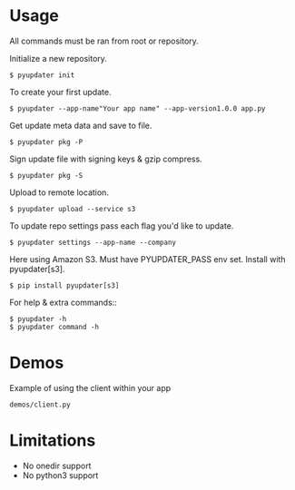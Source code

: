 # Usage

All commands must be ran from root or repository.

Initialize a new repository.

    $ pyupdater init


To create your first update.

    $ pyupdater --app-name"Your app name" --app-version1.0.0 app.py


Get update meta data and save to file.

    $ pyupdater pkg -P


Sign update file with signing keys & gzip compress.

    $ pyupdater pkg -S


Upload to remote location.

    $ pyupdater upload --service s3


To update repo settings pass each flag you'd like to update.

    $ pyupdater settings --app-name --company


Here using Amazon S3. Must have PYUPDATER_PASS env set. Install with pyupdater[s3].

    $ pip install pyupdater[s3]


For help & extra commands::

    $ pyupdater -h
    $ pyupdater command -h


# Demos

Example of using the client within your app

    demos/client.py

# Limitations

* No onedir support
* No python3 support